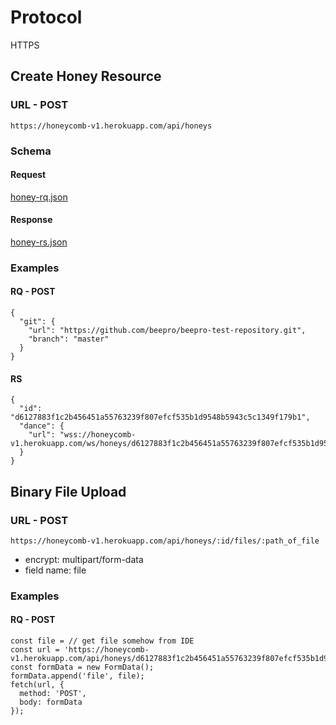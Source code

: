 # Protocol
HTTPS

## Create Honey Resource

### URL - POST
`https://honeycomb-v1.herokuapp.com/api/honeys`

### Schema

#### Request
[honey-rq.json](https://github.com/beepro/beepro-docs/blob/master/schemas/honey-rq.json)

#### Response
[honey-rs.json](https://github.com/beepro/beepro-docs/blob/master/schemas/honey-rs.json)


### Examples

#### RQ - POST
```
{
  "git": {
    "url": "https://github.com/beepro/beepro-test-repository.git",
    "branch": "master"
  }
}
```

#### RS
```
{
  "id": "d6127883f1c2b456451a55763239f807efcf535b1d9548b5943c5c1349f179b1",
  "dance": {
    "url": "wss://honeycomb-v1.herokuapp.com/ws/honeys/d6127883f1c2b456451a55763239f807efcf535b1d9548b5943c5c1349f179b1"
  }
}
```

## Binary File Upload

### URL - POST
`https://honeycomb-v1.herokuapp.com/api/honeys/:id/files/:path_of_file`

- encrypt: multipart/form-data
- field name: file


### Examples

#### RQ - POST
```
const file = // get file somehow from IDE
const url = 'https://honeycomb-v1.herokuapp.com/api/honeys/d6127883f1c2b456451a55763239f807efcf535b1d9548b5943c5c1349f179b1/files/aaa/bbb.png';
const formData = new FormData();
formData.append('file', file);
fetch(url, {
  method: 'POST',
  body: formData
});
```
